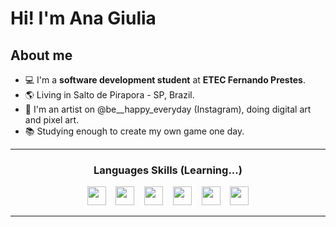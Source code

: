 # Hi! I'm Ana Giulia
## About me
- 💻 I'm a **software development student** at **ETEC Fernando Prestes**.
- 🌎 Living in Salto de Pirapora - SP, Brazil.
- 🎨 I'm an artist on @be__happy_everyday (Instagram), doing digital art and pixel art.
- 📚 Studying enough to create my own game one day.

<hr>
<h3 align="center">Languages Skills (Learning...)</h2>
<p align="center">
 <img src="https://img.shields.io/badge/-Python-14354C?style=flat&logo=python&logoColor=white" height=30> &nbsp;&nbsp; <img src="https://img.shields.io/badge/-PHP-6495ED?style=flat&logo=php&logoColor=white" height=30> &nbsp;&nbsp; <img src="https://img.shields.io/badge/-C%23-7B68EE?style=flat&logo=c-sharp&logoColor=white" height=30> &nbsp;&nbsp; <img src="https://img.shields.io/badge/-PostgreSQL-6495ED?style=flat&logo=postgresql&logoColor=white" height=30> &nbsp;&nbsp; <img src="https://img.shields.io/badge/-HTML-FF7F50?style=flat&logo=html5&logoColor=white" height=30> &nbsp;&nbsp; <img src="https://img.shields.io/badge/-CSS-1E90FF?style=flat&logo=css3&logoColor=white" height=30>
</p>
<hr>
